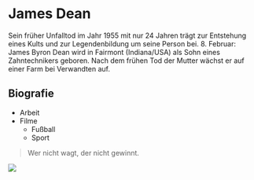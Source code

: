 # James Dean

Sein früher Unfalltod im Jahr 1955 mit nur 24 Jahren trägt zur Entstehung eines Kults und zur Legendenbildung um seine Person bei. 
8. Februar: James Byron Dean wird in Fairmont (Indiana/USA) als Sohn eines Zahntechnikers geboren. 
Nach dem frühen Tod der Mutter wächst er auf einer Farm bei Verwandten auf.

## Biografie

* Arbeit
* Filme
	* Fußball
	* Sport
	
> Wer nicht wagt, der nicht gewinnt. 

<img src= "https://aspetos.com/imagecache/c/6/8/6/a/c686ac7e7a6528e358ff7216e4168ae922edf4af.jpeg"/>
